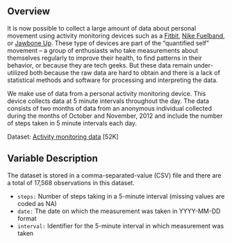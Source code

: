 ## Overview

It is now possible to collect a large amount of data about personal movement using activity monitoring devices such as a [Fitbit](http://www.fitbit.com/), [Nike Fuelband](http://www.nike.com/us/en_us/c/nikeplus-fuelband), or [Jawbone Up](https://jawbone.com/up). These type of devices are part of the “quantified self” movement – a group of enthusiasts who take measurements about themselves regularly to improve their health, to find patterns in their behavior, or because they are tech geeks. But these data remain under-utilized both because the raw data are hard to obtain and there is a lack of statistical methods and software for processing and interpreting the data.

We make use of data from a personal activity monitoring device. This device collects data at 5 minute intervals throughout the day. The data consists of two months of data from an anonymous individual collected during the months of October and November, 2012 and include the number of steps taken in 5 minute intervals each day.

Dataset: [Activity monitoring data](https://d396qusza40orc.cloudfront.net/repdata%2Fdata%2Factivity.zip) [52K]

## Variable Description

The dataset is stored in a comma-separated-value (CSV) file and there are a total of 17,568 observations in this dataset.

- `steps:` Number of steps taking in a 5-minute interval (missing values are coded as NA)
- `date:` The date on which the measurement was taken in YYYY-MM-DD format
- `interval:` Identifier for the 5-minute interval in which measurement was taken
